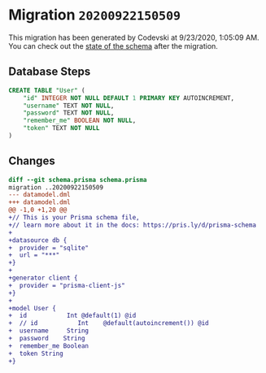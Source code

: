 # Migration `20200922150509`

This migration has been generated by Codevski at 9/23/2020, 1:05:09 AM.
You can check out the [state of the schema](./schema.prisma) after the migration.

## Database Steps

```sql
CREATE TABLE "User" (
    "id" INTEGER NOT NULL DEFAULT 1 PRIMARY KEY AUTOINCREMENT,
    "username" TEXT NOT NULL,
    "password" TEXT NOT NULL,
    "remember_me" BOOLEAN NOT NULL,
    "token" TEXT NOT NULL
)
```

## Changes

```diff
diff --git schema.prisma schema.prisma
migration ..20200922150509
--- datamodel.dml
+++ datamodel.dml
@@ -1,0 +1,20 @@
+// This is your Prisma schema file,
+// learn more about it in the docs: https://pris.ly/d/prisma-schema
+
+datasource db {
+  provider = "sqlite"
+  url = "***"
+}
+
+generator client {
+  provider = "prisma-client-js"
+}
+
+model User {
+  id           Int @default(1) @id
+  // id           Int    @default(autoincrement()) @id
+  username     String
+  password    String
+  remember_me Boolean
+  token String
+}
```


